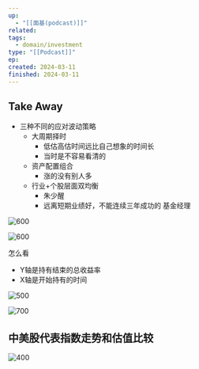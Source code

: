 ```yaml
---
up:
  - "[[面基(podcast)]]"
related: 
tags:
  - domain/investment
type: "[[Podcast]]"
ep: 
created: 2024-03-11
finished: 2024-03-11
---
```


## Take Away

- 三种不同的应对波动策略
	- 大周期择时
		- 低估高估时间远比自己想象的时间长
		- 当时是不容易看清的
	- 资产配置组合
		- 涨的没有别人多
	- 行业+个股层面双均衡
		- 朱少醒
		- 远离短期业绩好，不能连续三年成功的 基金经理






![600](https://s1.vika.cn/space/2024/03/11/157bd8dadfa04efb8eb19abf8d377fcb)

![600](https://s1.vika.cn/space/2024/03/11/81f5ded07bf04fbdbe730e0d1a607c0d)

怎么看
- Y轴是持有结束的总收益率
- X轴是开始持有的时间

![500](https://s1.vika.cn/space/2024/03/11/3e715a88446940879417f300b6c14770)

![700](https://s1.vika.cn/space/2024/03/11/0c120f82350d4e5f9e101ee3d83d8da9)

## 中美股代表指数走势和估值比较

![400](https://s1.vika.cn/space/2024/03/11/694770d400f94b2790e570bbe6e79851)